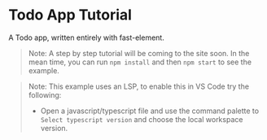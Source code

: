 # Todo App Tutorial

A Todo app, written entirely with fast-element.

> Note: A step by step tutorial will be coming to the site soon. In the mean time, you can run `npm install` and then `npm start` to see the example.

> Note: This example uses an LSP, to enable this in VS Code try the following:
> - Open a javascript/typescript file and use the command palette to `Select typescript version` and choose the local workspace version.
